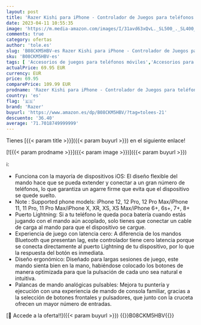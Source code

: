 ```yaml
---
layout: post
title: 'Razer Kishi para iPhone - Controlador de Juegos para teléfonos Inteligentes  conexión USB-C  diseño ergonómico  Ajuste Individual para teléfonos móviles  Dispositivo analógico  latencia Baja  Negro'
date: 2023-04-11 10:55:35
image: 'https://m.media-amazon.com/images/I/31avd63xQvL._SL500_._SL400_.jpg'
comments: true
category: ofertas
author: 'tole.es'
slug: 'B08CKM5HBV-es Razer Kishi para iPhone - Controlador de Juegos para...'
sku: 'B08CKM5HBV-es'
tags: [ 'Accesorios de juegos para teléfonos móviles','Accesorios para móviles','Comunicación móvil y accesorios','Controladores de juegos para teléfonos móviles','Electrónica','iphone','razer','🇪🇸', ]
actualPrice: 69.95 EUR
currency: EUR
price: 69.95
comparePrice: 109.99 EUR
prodname: 'Razer Kishi para iPhone - Controlador de Juegos para teléfonos Inteligentes  conexión USB-C  diseño ergonómico  Ajuste Individual para teléfonos móviles  Dispositivo analógico  latencia Baja  Negro'
country: 'es'
flag: '🇪🇸'
brand: 'Razer'
buyurl: 'https://www.amazon.es/dp/B08CKM5HBV/?tag=tolees-21'
descuento: '36.40'
average: '71.7018749999999'
---
```


Tienes [{{< param title >}}]({{< param buyurl >}}) en el siguiente enlace!

[![{{< param prodname >}}]({{< param image >}})]({{< param buyurl >}})

ℹ️:

- Funciona con la mayoría de dispositivos iOS: El diseño flexible del mando hace que se pueda extender y conectar a un gran número de teléfonos, lo que garantiza un agarre firme que evita que el dispositivo se quede suelto.
- Note : Supported phone models: iPhone 12, 12 Pro, 12 Pro Max/iPhone 11, 11 Pro, 11 Pro Max/iPhone X, XR, XS, XS Max/iPhone 6+, 6s+, 7+, 8+
- Puerto Lightning: Si a tu teléfono le queda poca batería cuando estás jugando con el mando aún acoplado, solo tienes que conectar un cable de carga al mando para que el dispositivo se cargue.
- Experiencia de juego con latencia cero: A diferencia de los mandos Bluetooth que presentan lag, este controlador tiene cero latencia porque se conecta directamente al puerto Lightning de tu dispositivo, por lo que la respuesta del botón es inmediata.
- Diseño ergonómico: Diseñado para largas sesiones de juego, este mando sienta bien en la mano, habiéndose colocado los botones de manera optimizada para que la pulsación de cada uno sea natural e intuitiva.
- Palancas de mando analógicas pulsables: Mejora tu puntería y ejecución con una experiencia de mando de consola familiar, gracias a la selección de botones frontales y pulsadores, que junto con la cruceta ofrecen un mayor número de entradas.

[🛒 Accede a la oferta!!]({{< param buyurl >}})
{{<world>}}B08CKM5HBV{{</world>}}
